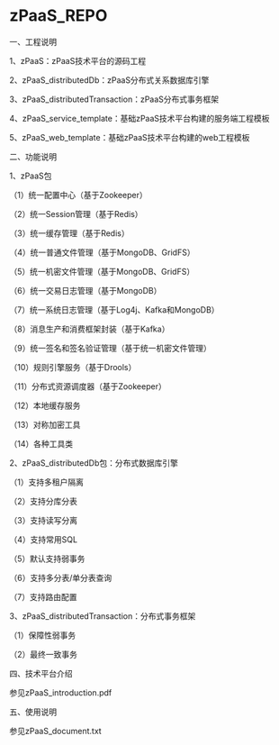 # zPaaS_REPO
一、工程说明

1、zPaaS：zPaaS技术平台的源码工程

2、zPaaS_distributedDb：zPaaS分布式关系数据库引擎

3、zPaaS_distributedTransaction：zPaaS分布式事务框架

4、zPaaS_service_template：基础zPaaS技术平台构建的服务端工程模板

5、zPaaS_web_template：基础zPaaS技术平台构建的web工程模板

二、功能说明

1、zPaaS包

（1）统一配置中心（基于Zookeeper）

（2）统一Session管理（基于Redis）

（3）统一缓存管理（基于Redis）

（4）统一普通文件管理（基于MongoDB、GridFS）

（5）统一机密文件管理（基于MongoDB、GridFS）

（6）统一交易日志管理（基于MongoDB）

（7）统一系统日志管理（基于Log4j、Kafka和MongoDB）

（8）消息生产和消费框架封装（基于Kafka）

（9）统一签名和签名验证管理（基于统一机密文件管理）

（10）规则引擎服务（基于Drools）

（11）分布式资源调度器（基于Zookeeper）

（12）本地缓存服务

（13）对称加密工具

（14）各种工具类 

2、zPaaS_distributedDb包：分布式数据库引擎

（1）支持多租户隔离

（2）支持分库分表

（3）支持读写分离

（4）支持常用SQL

（5）默认支持弱事务

（6）支持多分表/单分表查询

（7）支持路由配置

3、zPaaS_distributedTransaction：分布式事务框架

（1）保障性弱事务

（2）最终一致事务

四、技术平台介绍

  参见zPaaS_introduction.pdf
  
五、使用说明

  参见zPaaS_document.txt

